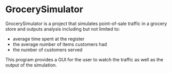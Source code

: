 # GrocerySimulator

GrocerySimulator is a project that simulates point-of-sale traffic in a grocery store and outputs analysis including but not limited to:

* average time spent at the register 
* the average number of items customers had 
* the number of customers served

This program provides a GUI for the user to watch the traffic as well as the output of the simulation.
